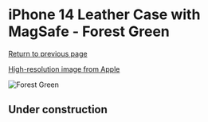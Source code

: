 # iPhone 14 Leather Case with MagSafe - Forest Green

[Return to previous page](/iphone_14)

[High-resolution image from Apple](https://store.storeimages.cdn-apple.com/8756/as-images.apple.com/is/MPPH3?wid=4500&hei=4500&fmt=png)

<div style="width: 500px"><img src="/everyphone/MPPH3.png" alt="Forest Green"></div>

## Under construction
